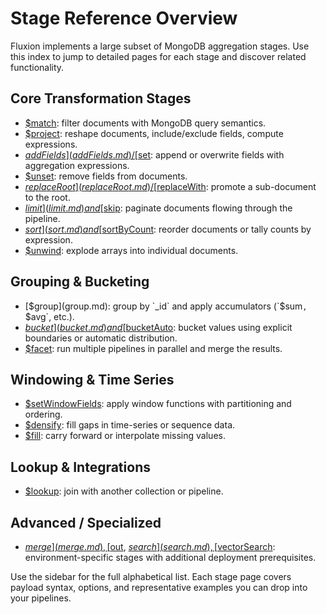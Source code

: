 # Stage Reference Overview

Fluxion implements a large subset of MongoDB aggregation stages. Use this index to jump to detailed pages for each stage and discover related functionality.

## Core Transformation Stages

- [$match](match.md): filter documents with MongoDB query semantics.
- [$project](project.md): reshape documents, include/exclude fields, compute expressions.
- [$addFields](addFields.md) / [$set](set.md): append or overwrite fields with aggregation expressions.
- [$unset](unset.md): remove fields from documents.
- [$replaceRoot](replaceRoot.md) / [$replaceWith](replaceWith.md): promote a sub-document to the root.
- [$limit](limit.md) and [$skip](skip.md): paginate documents flowing through the pipeline.
- [$sort](sort.md) and [$sortByCount](sortByCount.md): reorder documents or tally counts by expression.
- [$unwind](unwind.md): explode arrays into individual documents.

## Grouping & Bucketing

- [$group](group.md): group by `_id` and apply accumulators (`$sum`, `$avg`, etc.).
- [$bucket](bucket.md) and [$bucketAuto](bucketAuto.md): bucket values using explicit boundaries or automatic distribution.
- [$facet](facet.md): run multiple pipelines in parallel and merge the results.

## Windowing & Time Series

- [$setWindowFields](setWindowFields.md): apply window functions with partitioning and ordering.
- [$densify](densify.md): fill gaps in time-series or sequence data.
- [$fill](fill.md): carry forward or interpolate missing values.

## Lookup & Integrations

- [$lookup](lookup.md): join with another collection or pipeline.

## Advanced / Specialized

- [$merge](merge.md), [$out](out.md), [$search](search.md), [$vectorSearch](vectorSearch.md): environment-specific stages with additional deployment prerequisites.

Use the sidebar for the full alphabetical list. Each stage page covers payload syntax, options, and representative examples you can drop into your pipelines.
